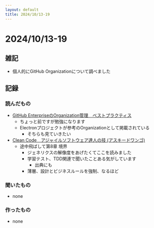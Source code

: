 ```yaml
---
layout: default
title: 2024/10/13-19
---
```


# 2024/10/13-19

## 雑記

* 個人的にGitHub Organizationについて調べました

## 記録

### 読んだもの

* [GitHub EnterpriseのOrganization管理　ベストプラクティス](https://github.blog/jp/2022-04-05-github-enterprise-organization-best-practice/)
  * ちょっと前ですが勉強になります
  * Electronプロジェクトが参考のOrganizationとして掲載されている
    * そちらも見ていきたい
* [Clean Code　アジャイルソフトウェア達人の技 (アスキードワンゴ)](https://amzn.asia/d/hglcFc7)
  * 途中飛ばして第8章 境界
    * ジェネリクスの解像度をあげたくてここを読みました
    * 学習テスト、TDD関連で聞いたことある気がしています
      * 出典にも
    * 薄層、設計とビジネスルールを強制、なるほど
    


### 聞いたもの

* none

### 作ったもの

* none
